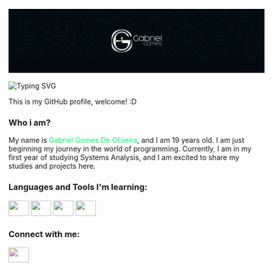[![MasterHead](https://github.com/GabrielGomesOliveira/GabrielGomesOliveira/blob/main/BannerGithub.png)](https://github.com/GabrielGomesOliveira)

![Typing SVG](https://readme-typing-svg.herokuapp.com?font=Fira+Code&weight=50&size=15&pause=1000&color=09F76A&random=false&width=435&lines=Hello%2C+world)

This is my GitHub profile, welcome! :D

### Who i am?
My name is <span style="color: #09F76AFF;"> Gabriel Gomes De Oliveira</span>, and I am 19 years old. I am just beginning my journey in the world of programming. Currently, I am in my first year of studying Systems Analysis, and I am excited to share my studies and projects here.

### Languages and Tools I'm learning:
<p align="left">
<img src="https://cdn.jsdelivr.net/gh/devicons/devicon@latest/icons/java/java-plain.svg" height="30" width="40" />
<img src="https://cdn.jsdelivr.net/gh/devicons/devicon@latest/icons/python/python-plain.svg"height="30" width="40" />
<img src="https://cdn.jsdelivr.net/gh/devicons/devicon@latest/icons/html5/html5-original.svg" height="30" width="40"/>
<img src="https://cdn.jsdelivr.net/gh/devicons/devicon@latest/icons/css3/css3-plain.svg" height="30" width="40"/>
</p>

          


<h3 align="left">Connect with me:</h3>
<p align="left">
<a href="https://www.linkedin.com/in/gabrielgomesdeoliveira/" target="blank"><img align="center" src="https://cdn.jsdelivr.net/npm/simple-icons@3.0.1/icons/linkedin.svg" alt="" height="30" width="40" style="filter: hue-rotate(180deg);" /></a>


</p>
